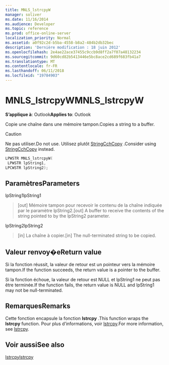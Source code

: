 ```yaml
---
title: MNLS_lstrcpyW
manager: soliver
ms.date: 11/16/2014
ms.audience: Developer
ms.topic: reference
ms.prod: office-online-server
localization_priority: Normal
ms.assetid: a0f92c2d-b5ba-4558-b8a2-484b2db32bec
description: 'Dernière modification : 18 juin 2012'
ms.openlocfilehash: 2e4ae22ace37455c9ccb9d8ff2a7f07a48132234
ms.sourcegitcommit: 9d60cd82b5413446e5bc8ace2cd689f683fb41a7
ms.translationtype: MT
ms.contentlocale: fr-FR
ms.lasthandoff: 06/11/2018
ms.locfileid: "19784903"
---
```

# <a name="mnlslstrcpyw"></a><span data-ttu-id="1a205-103">MNLS_lstrcpyW</span><span class="sxs-lookup"><span data-stu-id="1a205-103">MNLS_lstrcpyW</span></span>

 
  
<span data-ttu-id="1a205-104">**S’applique à**: Outlook</span><span class="sxs-lookup"><span data-stu-id="1a205-104">**Applies to**: Outlook</span></span> 
  
<span data-ttu-id="1a205-105">Copie une chaîne dans une mémoire tampon.</span><span class="sxs-lookup"><span data-stu-id="1a205-105">Copies a string to a buffer.</span></span>
  
> [!CAUTION]
> <span data-ttu-id="1a205-106">Ne pas utiliser.</span><span class="sxs-lookup"><span data-stu-id="1a205-106">Do not use.</span></span> <span data-ttu-id="1a205-107">Utilisez plutôt [StringCchCopy](http://msdn.microsoft.com/en-us/library/ms647527%28VS.85%29.aspx) .</span><span class="sxs-lookup"><span data-stu-id="1a205-107">Consider using [StringCchCopy](http://msdn.microsoft.com/en-us/library/ms647527%28VS.85%29.aspx) instead.</span></span> 
  
```cpp
LPWSTR MNLS_lstrcpyW(
 LPWSTR lpString1,
LPCWSTR lpString2);
```

## <a name="parameters"></a><span data-ttu-id="1a205-108">Paramètres</span><span class="sxs-lookup"><span data-stu-id="1a205-108">Parameters</span></span>

<span data-ttu-id="1a205-109">lpString1</span><span class="sxs-lookup"><span data-stu-id="1a205-109">lpString1</span></span>
  
> <span data-ttu-id="1a205-110">[out] Mémoire tampon pour recevoir le contenu de la chaîne indiquée par le paramètre lpString2.</span><span class="sxs-lookup"><span data-stu-id="1a205-110">[out] A buffer to receive the contents of the string pointed to by the lpString2 parameter.</span></span>
    
<span data-ttu-id="1a205-111">lpString2</span><span class="sxs-lookup"><span data-stu-id="1a205-111">lpString2</span></span>
  
> <span data-ttu-id="1a205-112">[in] La chaîne à copier.</span><span class="sxs-lookup"><span data-stu-id="1a205-112">[in] The null-terminated string to be copied.</span></span>
    
## <a name="return-value"></a><span data-ttu-id="1a205-113">Valeur renvoy�e</span><span class="sxs-lookup"><span data-stu-id="1a205-113">Return value</span></span>

<span data-ttu-id="1a205-114">Si la fonction réussit, la valeur de retour est un pointeur vers la mémoire tampon.</span><span class="sxs-lookup"><span data-stu-id="1a205-114">If the function succeeds, the return value is a pointer to the buffer.</span></span>
  
<span data-ttu-id="1a205-115">Si la fonction échoue, la valeur de retour est NULL et lpString1 ne peut pas être terminée.</span><span class="sxs-lookup"><span data-stu-id="1a205-115">If the function fails, the return value is NULL and lpString1 may not be null-terminated.</span></span>
  
## <a name="remarks"></a><span data-ttu-id="1a205-116">Remarques</span><span class="sxs-lookup"><span data-stu-id="1a205-116">Remarks</span></span>

<span data-ttu-id="1a205-117">Cette fonction encapsule la fonction **lstrcpy** .</span><span class="sxs-lookup"><span data-stu-id="1a205-117">This function wraps the **lstrcpy** function.</span></span> <span data-ttu-id="1a205-118">Pour plus d’informations, voir [lstrcpy](http://msdn.microsoft.com/en-us/library/ms647490%28VS.85%29.aspx).</span><span class="sxs-lookup"><span data-stu-id="1a205-118">For more information, see [lstrcpy](http://msdn.microsoft.com/en-us/library/ms647490%28VS.85%29.aspx).</span></span>
  
## <a name="see-also"></a><span data-ttu-id="1a205-119">Voir aussi</span><span class="sxs-lookup"><span data-stu-id="1a205-119">See also</span></span>



[<span data-ttu-id="1a205-120">lstrcpy</span><span class="sxs-lookup"><span data-stu-id="1a205-120">lstrcpy</span></span>](http://msdn.microsoft.com/en-us/library/ms647490%28VS.85%29.aspx)

